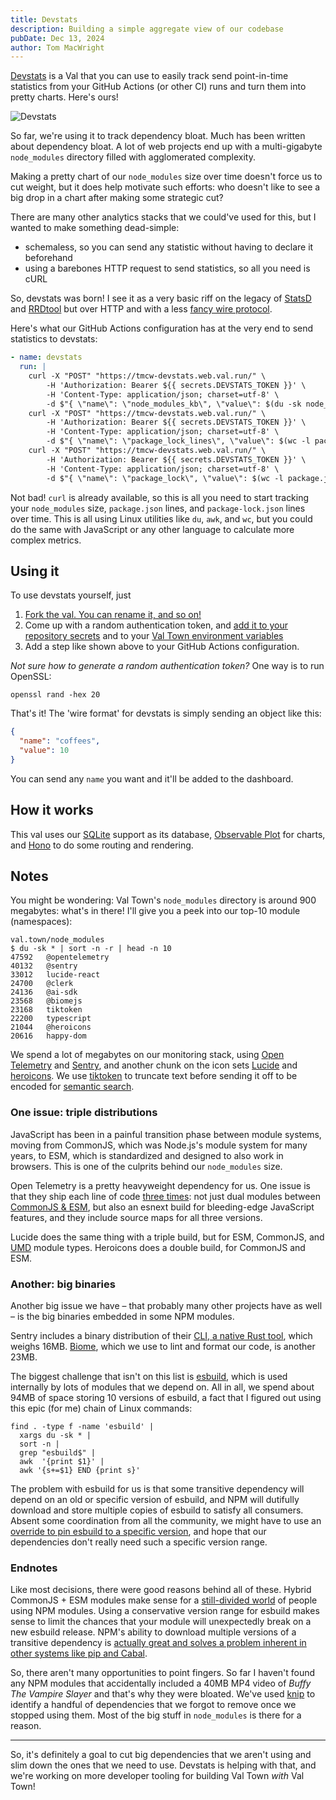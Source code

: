 ```yaml
---
title: Devstats
description: Building a simple aggregate view of our codebase
pubDate: Dec 13, 2024
author: Tom MacWright
---
```


[Devstats](https://www.val.town/v/tmcw/devstats) is a Val that you can use to easily track send point-in-time statistics from your GitHub Actions (or other CI) runs and turn them into pretty charts. Here's ours!

![Devstats](./devstats/screenshot.png)

So far, we're using it to track dependency bloat. Much has been written about dependency bloat. A lot of web projects end up with a multi-gigabyte `node_modules` directory filled with agglomerated complexity.

Making a pretty chart of our `node_modules` size over time doesn't force us to cut weight, but it does help motivate such efforts: who doesn't like to see a big drop in a chart after making some strategic cut?

There are many other analytics stacks that we could've used for this, but I wanted to make something dead-simple:

- schemaless, so you can send any statistic without having to declare it beforehand
- using a barebones HTTP request to send statistics, so all you need is cURL

So, devstats was born! I see it as a very basic riff on the legacy of [StatsD](https://www.etsy.com/codeascraft/measure-anything-measure-everything/) and [RRDtool](https://oss.oetiker.ch/rrdtool/) but over HTTP and with a less [fancy wire protocol](https://github.com/b/statsd_spec).

Here's what our GitHub Actions configuration has at the very end
to send statistics to devstats:

```yaml
- name: devstats
  run: |
    curl -X "POST" "https://tmcw-devstats.web.val.run/" \
        -H 'Authorization: Bearer ${{ secrets.DEVSTATS_TOKEN }}' \
        -H 'Content-Type: application/json; charset=utf-8' \
        -d $"{ \"name\": \"node_modules_kb\", \"value\": $(du -sk node_modules | awk '{print $1}') }"
    curl -X "POST" "https://tmcw-devstats.web.val.run/" \
        -H 'Authorization: Bearer ${{ secrets.DEVSTATS_TOKEN }}' \
        -H 'Content-Type: application/json; charset=utf-8' \
        -d $"{ \"name\": \"package_lock_lines\", \"value\": $(wc -l package-lock.json | awk '{print $1}') }"
    curl -X "POST" "https://tmcw-devstats.web.val.run/" \
        -H 'Authorization: Bearer ${{ secrets.DEVSTATS_TOKEN }}' \
        -H 'Content-Type: application/json; charset=utf-8' \
        -d $"{ \"name\": \"package_lock\", \"value\": $(wc -l package.json | awk '{print $1}') }"
```

Not bad! `curl` is already available, so this is all you need
to start tracking your `node_modules` size, `package.json` lines,
and `package-lock.json` lines over time. This is all using Linux
utilities like `du`, `awk`, and `wc`, but you could do the same
with JavaScript or any other language to calculate more complex
metrics.

## Using it

To use devstats yourself, just

1. [Fork the val. You can rename it, and so on!](https://www.val.town/v/tmcw/devstats)
2. Come up with a random authentication token, and [add it to your repository secrets](https://docs.github.com/en/actions/security-for-github-actions/security-guides/using-secrets-in-github-actions) and to your [Val Town environment variables](https://docs.val.town/reference/environment-variables/)
3. Add a step like shown above to your GitHub Actions configuration.

_Not sure how to generate a random authentication token?_ One way is to run OpenSSL:

```
openssl rand -hex 20
```

That's it! The 'wire format' for devstats is simply sending an object
like this:

```json
{
  "name": "coffees",
  "value": 10
}
```

You can send any `name` you want and it'll be added to the dashboard.

## How it works

This val uses our [SQLite](https://docs.val.town/std/sqlite/) support as its database, [Observable Plot](https://observablehq.com/plot/) for charts, and [Hono](https://hono.dev/) to do some routing and rendering.

## Notes

You might be wondering: Val Town's `node_modules` directory is around 900 megabytes: what's in there! I'll give you a peek into our top-10 module (namespaces):

```
val.town/node_modules
$ du -sk * | sort -n -r | head -n 10
47592	@opentelemetry
40132	@sentry
33012	lucide-react
24700	@clerk
24136	@ai-sdk
23568	@biomejs
23168	tiktoken
22200	typescript
21044	@heroicons
20616	happy-dom
```

We spend a lot of megabytes on our monitoring stack, using [Open Telemetry](https://github.com/open-telemetry) and [Sentry](https://sentry.io/), and another chunk on the icon sets [Lucide](https://lucide.dev/) and [heroicons](https://heroicons.com/). We use [tiktoken](https://github.com/dqbd/tiktoken) to truncate text before sending it off to be encoded for [semantic search](https://blog.val.town/blog/val-vibes/).

### One issue: triple distributions

JavaScript has been in a painful transition phase between module systems, moving from CommonJS, which was Node.js's module system for many years, to ESM, which is standardized and designed to also work in browsers. This is one of the culprits behind our `node_modules` size.

Open Telemetry is a pretty heavyweight dependency for us. One issue is that they ship each line of code [three times](https://unpkg.com/browse/@opentelemetry/otlp-transformer@0.56.0/build/): not just dual modules between [CommonJS & ESM](https://nodejs.org/api/esm.html), but also an esnext build for bleeding-edge JavaScript features, and they include source maps for all three versions.

Lucide does the same thing with a triple build, but for ESM, CommonJS, and [UMD](https://github.com/umdjs/umd) module types. Heroicons does a double build, for CommonJS and ESM.

### Another: big binaries

Another big issue we have – that probably many other projects have as well – is the big binaries embedded in some NPM modules.

Sentry includes a binary distribution of their [CLI, a native Rust tool](https://github.com/getsentry/sentry-cli), which weighs 16MB. [Biome](https://biomejs.dev/), which we use to lint and format our code, is another 23MB.

The biggest challenge that isn't on this list is [esbuild](https://esbuild.github.io/), which is used internally by lots of modules that we depend on. All in all, we spend about 94MB of space storing 10 versions of esbuild, a fact that I figured out
using this epic (for me) chain of Linux commands:

```
find . -type f -name 'esbuild' |
  xargs du -sk * |
  sort -n |
  grep "esbuild$" |
  awk  '{print $1}' |
  awk '{s+=$1} END {print s}'
```

The problem with esbuild for us is that some transitive dependency will depend on an old or specific version of esbuild, and NPM will dutifully download and store multiple copies of esbuild to satisfy all consumers. Absent some coordination from all the community, we might have to use an [override to pin esbuild to a specific version](https://docs.npmjs.com/cli/v9/configuring-npm/package-json#overrides), and hope that our dependencies don't really need such a specific version range.

### Endnotes

Like most decisions, there were good reasons behind all of these. Hybrid CommonJS + ESM modules make sense for a [still-divided world](https://github.com/wooorm/npm-esm-vs-cjs) of people using NPM modules. Using a conservative version range for esbuild makes sense to limit the chances that your module will unexpectedly break on a new esbuild release. NPM's ability to download multiple versions of a transitive dependency is [actually great and solves a problem inherent in other systems like pip and Cabal](https://lexi-lambda.github.io/blog/2016/08/24/understanding-the-npm-dependency-model/).

So, there aren't many opportunities to point fingers. So far I haven't found any NPM modules that accidentally included a 40MB MP4 video of _Buffy The Vampire Slayer_ and that's why they were bloated. We've used [knip](https://knip.dev/) to identify a handful of dependencies that we forgot to remove once we stopped using them. Most of the big stuff in `node_modules` is there for a reason.

---

So, it's definitely a goal to cut big dependencies that we aren't using and slim down the ones that we need to use. Devstats is helping with that, and we're working on more developer tooling for building Val Town _with_ Val Town!
